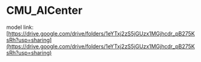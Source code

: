# CMU_AICenter

model link: [https://drive.google.com/drive/folders/1eYTxj2zS5jGUzx1MGjhcdr_pB275KsRh?usp=sharing](https://drive.google.com/drive/folders/1eYTxj2zS5jGUzx1MGjhcdr_pB275KsRh?usp=sharing)